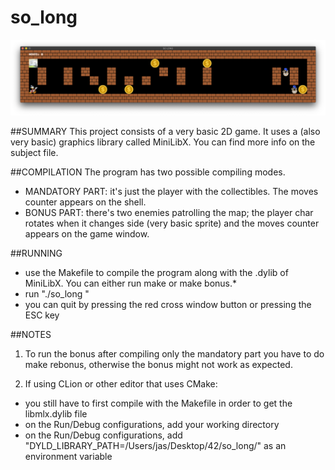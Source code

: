 # so_long

![screenshot](screenshot.png)

##SUMMARY
This project consists of a very basic 2D game. It uses a (also very basic) graphics library called MiniLibX. You can find more info on the subject file.

##COMPILATION
The program has two possible compiling modes.
 - MANDATORY PART: it's just the player with the collectibles. The moves counter appears on the shell.
 - BONUS PART: there's two enemies patrolling the map; the player char rotates when it changes side (very basic sprite) and the moves counter appears on the game window.

##RUNNING
 - use the Makefile to compile the program along with the .dylib of MiniLibX. You can either run make or make bonus.\*
 - run "./so_long <valid map.ber file>"
 - you can quit by pressing the red cross window button or pressing the ESC key

##NOTES
1) To run the bonus after compiling only the mandatory part you have to do make rebonus, otherwise the bonus might not work as expected.
 
2) If using CLion or other editor that uses CMake:
- you still have to first compile with the Makefile in order to get the libmlx.dylib file
- on the Run/Debug configurations, add your working directory 
- on the Run/Debug configurations, add "DYLD_LIBRARY_PATH=/Users/jas/Desktop/42/so_long/" as an environment variable
